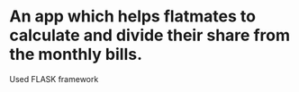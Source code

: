 # An app which helps flatmates to calculate and divide their share from the monthly bills.
Used FLASK framework
